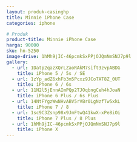 ```yaml
---
layout: produk-casinghp
title: Minnie iPhone Case
categories: iphone

# Produk
product-title: Minnie iPhone Case
harga: 90000
sku: hn-5250
image-drive: 1hMh9jIC-46pcmkSxPPjOJQmNmSNJ7p9l
gallery:
  - url: 1Datp2qazXQrLZaoRAkM7sift3zvpABDG
    title: iPhone 5 / 5s / SE
  - url: 1zYp_adZ6xhFb3m5Pcxz9JCoTAT8Z_0UT
    title: iPhone 6 / 6s
  - url: 11N2l5jEnnAImPQp2TJOqbngCeh4hJoaN
    title: iPhone 6 Plus / 6s Plus
  - url: 14NtFYgzWwNHvABV5rVBr0LgNzfTw5xkL
    title: iPhone 7 / 8
  - url: 1sc9C3Zsnp98x9JmFtwQ41kwX-xPe8iOi
    title: iPhone 7 Plus / 8 Plus
  - url: 1hMh9jIC-46pcmkSxPPjOJQmNmSNJ7p9l
    title: iPhone X
---
```

